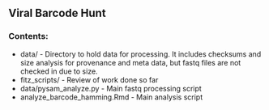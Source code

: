 ## Viral Barcode Hunt

### Contents:

- data/ - Directory to hold data for processing. It includes checksums and size analysis for provenance and meta data, but fastq files are not checked in due to size.
- fitz_scripts/ - Review of work done so far
- data/pysam_analyze.py - Main fastq processing script
- analyze_barcode_hamming.Rmd - Main analysis script 
